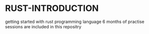 # RUST-INTRODUCTION
getting started with rust programming language
6 months of practise sessions are included in this repositry
